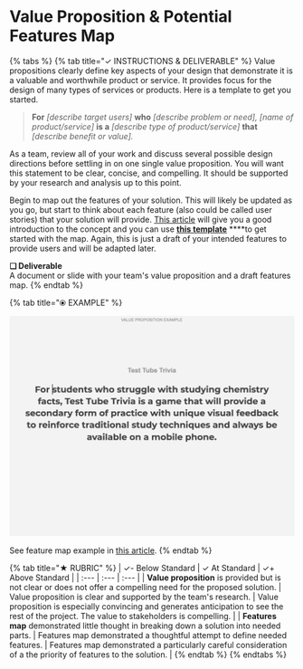 # Value Proposition & Potential Features Map

{% tabs %}
{% tab title="✓  INSTRUCTIONS & DELIVERABLE" %}
Value propositions clearly define key aspects of your design that demonstrate it is a valuable and worthwhile product or service. It provides focus for the design of many types of services or products. Here is a template to get you started.

> **For** _\[describe target users\]_ **who** _\[describe problem or need\], \[name of product/service\]_ **is a** _\[describe type of product/service\]_ **that** _\[describe benefit or value\]._

As a team, review all of your work and discuss several possible design directions before settling in on one single value proposition. You will want this statement to be clear, concise, and compelling. It should be supported by your research and analysis up to this point.  
  
Begin to map out the features of your solution. This will likely be updated as you go, but start to think about each feature \(also could be called user stories\) that your solution will provide. [This article](https://www.lucidchart.com/blog/how-to-create-a-user-story-map) will give you a good introduction to the concept and you can use [**this template**](https://docs.google.com/drawings/d/1WNleGTzUupwiWIb1esoy2MyjjElvO0_g9QTXmqzvr5U/edit?usp=sharing) ****to get started with the map. Again, this is just a draft of your intended features to provide users and will be adapted later.

**❏ Deliverable**  
A document or slide with your team's value proposition and a draft features map.
{% endtab %}

{% tab title="⦿ EXAMPLE" %}


![](../../.gitbook/assets/valuepropositionexample2%20%281%29.png)

See feature map example in [this article](https://www.lucidchart.com/blog/how-to-create-a-user-story-map).
{% endtab %}

{% tab title="★  RUBRIC" %}
| ✓-  Below Standard | ✓  At Standard | ✓+  Above Standard |
| :--- | :--- | :--- |
| **Value proposition** is provided but is not clear or does not offer a compelling need for the proposed solution. | Value proposition is clear and supported by the team's research. | Value proposition is especially convincing and generates anticipation to see the rest of the project. The value to stakeholders is compelling. |
| **Features map** demonstrated little thought in breaking down a solution into needed parts. | Features map demonstrated a thoughtful attempt to define needed features. | Features map demonstrated a particularly careful consideration of a the priority of features to the solution. |
{% endtab %}
{% endtabs %}

